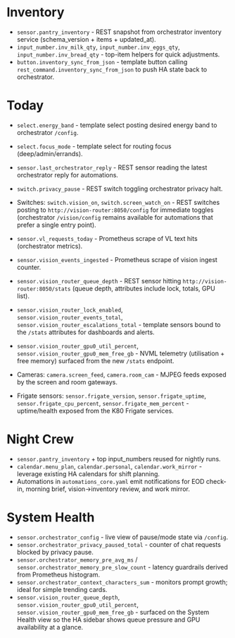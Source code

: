 # Inventory
- `sensor.pantry_inventory` - REST snapshot from orchestrator inventory service (schema_version + items + updated_at).
- `input_number.inv_milk_qty`, `input_number.inv_eggs_qty`, `input_number.inv_bread_qty` - top-item helpers for quick adjustments.
- `button.inventory_sync_from_json` - template button calling `rest_command.inventory_sync_from_json` to push HA state back to orchestrator.

# Today
- `select.energy_band` - template select posting desired energy band to orchestrator `/config`.
- `select.focus_mode` - template select for routing focus (deep/admin/errands).
- `sensor.last_orchestrator_reply` - REST sensor reading the latest orchestrator reply for automations.
- `switch.privacy_pause` - REST switch toggling orchestrator privacy halt.

- Switches: `switch.vision_on`, `switch.screen_watch_on` - REST switches posting to `http://vision-router:8050/config` for immediate toggles (orchestrator `/vision/config` remains available for automations that prefer a single entry point).
- `sensor.vl_requests_today` - Prometheus scrape of VL text hits (orchestrator metrics).
- `sensor.vision_events_ingested` - Prometheus scrape of vision ingest counter.
- `sensor.vision_router_queue_depth` - REST sensor hitting `http://vision-router:8050/stats` (queue depth, attributes include lock, totals, GPU list).
- `sensor.vision_router_lock_enabled`, `sensor.vision_router_events_total`, `sensor.vision_router_escalations_total` - template sensors bound to the `/stats` attributes for dashboards and alerts.
- `sensor.vision_router_gpu0_util_percent`, `sensor.vision_router_gpu0_mem_free_gb` - NVML telemetry (utilisation + free memory) surfaced from the new `/stats` endpoint.
- Cameras: `camera.screen_feed`, `camera.room_cam` - MJPEG feeds exposed by the screen and room gateways.
- Frigate sensors: `sensor.frigate_version`, `sensor.frigate_uptime`, `sensor.frigate_cpu_percent`, `sensor.frigate_mem_percent` - uptime/health exposed from the K80 Frigate services.

# Night Crew
- `sensor.pantry_inventory` + top input_numbers reused for nightly runs.
- `calendar.menu_plan`, `calendar.personal`, `calendar.work_mirror` - leverage existing HA calendars for shift planning.
- Automations in `automations_core.yaml` emit notifications for EOD check-in, morning brief, vision->inventory review, and work mirror.

# System Health
- `sensor.orchestrator_config` - live view of pause/mode state via `/config`.
- `sensor.orchestrator_privacy_paused_total` - counter of chat requests blocked by privacy pause.
- `sensor.orchestrator_memory_pre_avg_ms` / `sensor.orchestrator_memory_pre_slow_count` - latency guardrails derived from Prometheus histogram.
- `sensor.orchestrator_context_characters_sum` - monitors prompt growth; ideal for simple trending cards.
- `sensor.vision_router_queue_depth`, `sensor.vision_router_gpu0_util_percent`, `sensor.vision_router_gpu0_mem_free_gb` - surfaced on the System Health view so the HA sidebar shows queue pressure and GPU availability at a glance.
